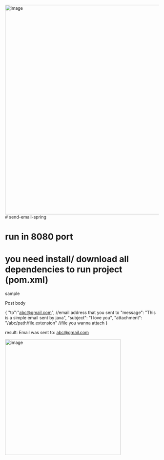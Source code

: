 <img width="684" alt="image" src="https://github.com/kunkka19xx/send-email-spring/assets/53131553/842aa26c-036d-4a82-8822-eb3fceaf59d1"># send-email-spring

# run in 8080 port
# you need install/ download all dependencies to run project (pom.xml)

sample 


Post body 

{
    "to":"abc@gmail.com", //email address that you sent to
    "message": "This is a simple email sent by java",
    "subject": "I love you",
    "attachment": "/abc/path/file.extension" //file you wanna attach
}

result: 
Email was sent to: abc@gmail.com

<img width="378" alt="image" src="https://github.com/kunkka19xx/send-email-spring/assets/53131553/a0f570a7-5239-4838-a5a7-cdc92ee38cc7">
